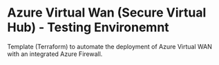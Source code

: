 # Azure Virtual Wan (Secure Virtual Hub) - Testing Environemnt

Template (Terraform) to automate the deployment of Azure Virtual WAN with an integrated Azure Firewall.

